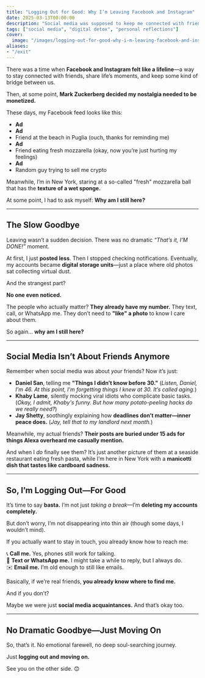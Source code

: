 ```yaml
---
title: "Logging Out for Good: Why I’m Leaving Facebook and Instagram"
date: 2025-03-13T00:00:00
description: "Social media was supposed to keep me connected with friends. Instead, it's just ads, strangers, and reminders of things I can't have anymore."
tags: ["social media", "digital detox", "personal reflections"]
cover:
  image: "/images/logging-out-for-good-why-i-m-leaving-facebook-and-instagram.png"
aliases:
- "/exit"
---
```

There was a time when **Facebook and Instagram felt like a lifeline**—a way to stay connected with friends, share life’s moments, and keep some kind of bridge between us.  

Then, at some point, **Mark Zuckerberg decided my nostalgia needed to be monetized.**  

These days, my Facebook feed looks like this:  

- **Ad**  
- **Ad**  
- Friend at the beach in Puglia (ouch, thanks for reminding me)  
- **Ad**  
- Friend eating fresh mozzarella (okay, now you’re just hurting my feelings)  
- **Ad**  
- Random guy trying to sell me crypto  

Meanwhile, I’m in New York, staring at a so-called "fresh" mozzarella ball that has the **texture of a wet sponge.**  

At some point, I had to ask myself: **Why am I still here?**  

---

## **The Slow Goodbye**  

Leaving wasn’t a sudden decision. There was no dramatic *“That’s it, I’M DONE!”* moment.  

At first, I just **posted less**. Then I stopped checking notifications. Eventually, my accounts became **digital storage units**—just a place where old photos sat collecting virtual dust.  

And the strangest part?  

**No one even noticed.**  

The people who actually matter? **They already have my number.** They text, call, or WhatsApp me. They don’t need to **"like" a photo** to know I care about them.  

So again... **why am I still here?**  

---

## **Social Media Isn’t About Friends Anymore**  

Remember when social media was about *your* friends? Now it’s just:  

- **Daniel San**, telling me **"Things I didn’t know before 30."** (*Listen, Daniel, I’m 46. At this point, I’m forgetting things I knew at 30. It’s called aging.*)  
- **Khaby Lame**, silently mocking viral idiots who complicate basic tasks. (*Okay, I admit, Khaby's funny. But how many potato-peeling hacks do we really need?*)  
- **Jay Shetty**, soothingly explaining how **deadlines don’t matter—inner peace does.** (*Jay, tell that to my landlord next month.*)  

Meanwhile, my actual friends? **Their posts are buried under 15 ads for things Alexa overheard me casually mention.**  

And when I *do* finally see them? It’s just another picture of them at a seaside restaurant eating fresh pasta, while I’m here in New York with a **manicotti dish that tastes like cardboard sadness.**  

---

## **So, I’m Logging Out—For Good**  

It’s time to say **basta.** I’m not just *taking a break*—I’m **deleting my accounts completely.**  

But don’t worry, I’m not disappearing into thin air (though some days, I wouldn’t mind).  

If you actually want to stay in touch, you already know how to reach me:  

📞 **Call me.** Yes, phones still work for talking.  
💬 **Text or WhatsApp me.** I might take a while to reply, but I always do.  
✉️ **Email me.** I’m old enough to still like emails.  

Basically, if we’re real friends, **you already know where to find me.**  

And if you don’t?  

Maybe we were just **social media acquaintances.** And that’s okay too.  

---

## **No Dramatic Goodbye—Just Moving On**  

So, that’s it. No emotional farewell, no deep soul-searching journey.  

Just **logging out and moving on.**  

See you on the other side. 😊  